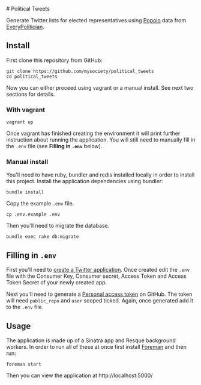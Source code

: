 # Political Tweets

Generate Twitter lists for elected representatives using [Popolo](http://www.popoloproject.com) data from [EveryPolitician](http://everypolitician.org).

## Install

First clone this repository from GitHub:

    git clone https://github.com/mysociety/political_tweets
    cd political_tweets

Now you can either proceed using vagrant or a manual install. See next two sections for details.

### With vagrant

    vagrant up

Once vagrant has finished creating the environment it will print further instruction about running the application. You will still need to manually fill in the `.env` file (see **Filling in `.env`** below).

### Manual install

You'll need to have ruby, bundler and redis installed locally in order to install this project.
Install the application dependencies using bundler:

    bundle install

Copy the example `.env` file.

    cp .env.example .env

Then you'll need to migrate the database.

    bundle exec rake db:migrate

## Filling in `.env`

First you'll need to [create a Twitter application](https://apps.twitter.com). Once created edit the `.env` file with the Consumer Key, Consumer secret, Access Token and Access Token Secret of your newly created app.

Next you'll need to generate a [Personal access token](https://github.com/settings/tokens) on GitHub. The token will need `public_repo` and `user` scoped ticked. Again, once generated add it to the `.env` file.

## Usage

The application is made up of a Sinatra app and Resque background workers. In order to run all of these at once first install [Foreman](https://github.com/ddollar/foreman#installation) and then run:

    foreman start

Then you can view the application at http://localhost:5000/
